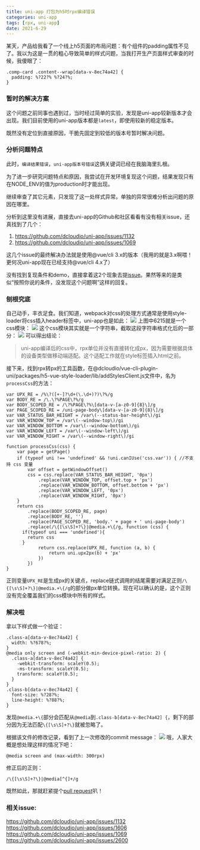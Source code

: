 ```yaml
---
title: uni-app 打包为h5时rpx编译错误
categories: uni-app
tags: [rpx, uni-app]
date: 2021-6-29
---  
```


某天，产品给我看了一个线上h5页面的布局问题：有个组件的padding属性不见了。我以为这是一贯的粗心导致简单的样式问题，当我打开生产页面样式审查的时候，我傻眼了：
```
.comp-card .content--wrap[data-v-8ec74a42] { 
  padding: %?22?% %?24?%; 
}
```

### 暂时的解决方案
这个问题之前同事也遇到过，当时经过简单的实验，发现是uni-app较新版本才会出现。我们目前使用的uni-app版本都是`latest`，即使用较新的稳定版本。

既然没有定位到直接原因，干脆先固定到较低的版本号暂时解决问题。

### 分析问题特点
此时，`编译结果错误`，`uni-app版本号错误`这俩关键词已经在我脑海里扎根。

为了进一步研究问题特点和原因，我尝试在开发环境复现这个问题，结果发现只有在NODE_ENV的值为production时才能出现。

继续审查了其它元素，只发现了这一处样式异常。单独的异常很难分析出问题的原因在哪里。

分析到这里没有进展，直接去uni-app的Github和社区看看有没有相关issue，还真找到了几个：
1. https://github.com/dcloudio/uni-app/issues/1132
2. https://github.com/dcloudio/uni-app/issues/1069

这几个issue的最终解决办法就是使用@vue/cli 3.x的版本（我用的就是3.x啊喂！更何况uni-app现在已经支持@vue/cli 4.x了）

没有找到复现条件和demo，直接拿着这2个现象去提[issue](https://github.com/dcloudio/uni-app/issues/2600 "issue")。果然等来的是类似“按照你说的条件，没发现这个问题啊”这样的回复。

### 刨根究底
自己动手，丰衣足食。我们知道，webpack对css的处理方式通常是使用style-loader将css插入header标签中，uni-app也是如此：
![](https://sharemeans.oss-cn-guangzhou.aliyuncs.com/picture/2021-4-25/1619361955023-image.png)
上图中6215就是一个css模块：
![](https://sharemeans.oss-cn-guangzhou.aliyuncs.com/picture/2021-4-25/1619362025628-image.png)
这个css模块其实就是一个字符串，截取这段字符串格式化后的一部分：
![](https://sharemeans.oss-cn-guangzhou.aliyuncs.com/picture/2021-4-25/1619361866485-image.png)
可以得出结论：
> uni-app编译后的css中，rpx单位并没有直接转化成px，因为需要根据具体的设备类型做移动端适配。这个适配工作就在style标签插入html之前。

接下来，找到rpx转px的工具函数，在@dcloudio/vue-cli-plugin-uni/packages/h5-vue-style-loader/lib/addStylesClient.js文件中，名为`processCss`的方法：

```
var UPX_RE = /%\?([+-]?\d+(\.\d+)?)\?%/g
var BODY_RE = /\.\?%PAGE\?%/g
var BODY_SCOPED_RE = /\?%PAGE\?%\[data-v-[a-z0-9]{8}\]/g
var PAGE_SCOPED_RE = /uni-page-body\[data-v-[a-z0-9]{8}\]/g
var VAR_STATUS_BAR_HEIGHT = /var\(--status-bar-height\)/gi
var VAR_WINDOW_TOP = /var\(--window-top\)/gi
var VAR_WINDOW_BOTTOM = /var\(--window-bottom\)/gi
var VAR_WINDOW_LEFT = /var\(--window-left\)/gi
var VAR_WINDOW_RIGHT = /var\(--window-right\)/gi

function processCss(css) {
	var page = getPage()
	if (typeof uni !== 'undefined' && !uni.canIUse('css.var')) { //不支持 css 变量
		var offset = getWindowOffset()
		css = css.replace(VAR_STATUS_BAR_HEIGHT, '0px')
			.replace(VAR_WINDOW_TOP, offset.top + 'px')
			.replace(VAR_WINDOW_BOTTOM, offset.bottom + 'px')
            .replace(VAR_WINDOW_LEFT, '0px')
            .replace(VAR_WINDOW_RIGHT, '0px')
	}
	return css
		.replace(BODY_SCOPED_RE, page)
		.replace(BODY_RE, '')
		.replace(PAGE_SCOPED_RE, 'body.' + page + ' uni-page-body')
		.replace(/\{[\s\S]+?\}|@media.+\{/g, function (css) {
      if(typeof uni === 'undefined'){
        return css
      }
			return css.replace(UPX_RE, function (a, b) {
				return uni.upx2px(b) + 'px'
			})
		})
}
```
正则变量`UPX_RE`是生成px的关键点，replace链式调用的结尾需要对满足正则`/\{[\s\S]+?\}|@media.+\{/g`的部分做px单位转换。现在可以确认的是，这个正则没有完全覆盖我们的css模块中所有的样式。
### 解决啦
拿以下样式做一个验证：

```
.class-a[data-v-8ec74a42] {
  width: %?678?%;
}
@media only screen and (-webkit-min-device-pixel-ratio: 2) {
  .class-a[data-v-8ec74a42] {
    -webkit-transform: scaleY(0.5);
    -ms-transform: scaleY(0.5);
    transform: scaleY(0.5);
  }
}
.class-b[data-v-8ec74a42] {
  font-size: %?28?%;
  line-height: %?88?%;
}
```
发现`@media.+\{`部分会匹配从`@media`到`.class-b[data-v-8ec74a42] {`，剩下的部分因为无法匹配`\{[\s\S]+?\}`就被忽略了。

根据该文件的修改记录，看到了上一次修改的commit message：
![](https://sharemeans.oss-cn-guangzhou.aliyuncs.com/picture/2021-4-25/1619363407452-image.png)
哦，人家大概是想处理这样的情况下吧：
```
@media screen and (max-width: 300rpx)
```
修正后的正则：
```
/\{[\s\S]+?\}|@media[^{]+/g
```
既然如此，那就赶紧提个[pull request](https://github.com/dcloudio/uni-app/pull/2614 "pull request")叭！


### 相关issue:
https://github.com/dcloudio/uni-app/issues/1132
https://github.com/dcloudio/uni-app/issues/1606
https://github.com/dcloudio/uni-app/issues/1069
https://github.com/dcloudio/uni-app/issues/2600



